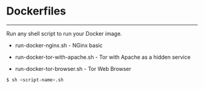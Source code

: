 # Dockerfiles
--------------------

Run any shell script to run your Docker image.

- run-docker-nginx.sh - NGinx basic
 
- run-docker-tor-with-apache.sh - Tor with Apache as a hidden service

- run-docker-tor-browser.sh - Tor Web Browser


```sh
$ sh <script-name>.sh 
```

